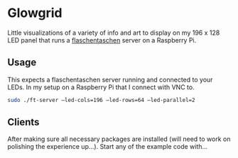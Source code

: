 # Glowgrid

Little visualizations of a variety of info and art to display on my 196 x 128 LED panel that runs a [flaschentaschen](https://github.com/hzeller/flaschen-taschen) server on a Raspberry Pi.

## Usage

This expects a flaschentaschen server running and connected to your LEDs. In my setup on a Raspberry Pi that I connect with VNC to.

```bash
sudo ./ft-server —led-cols=196 —led-rows=64 —led-parallel=2
```

## Clients

After making sure all necessary packages are installed (will need to work on polishing the experience up...).
Start any of the example code with...

```node <name-of-example>.js
```